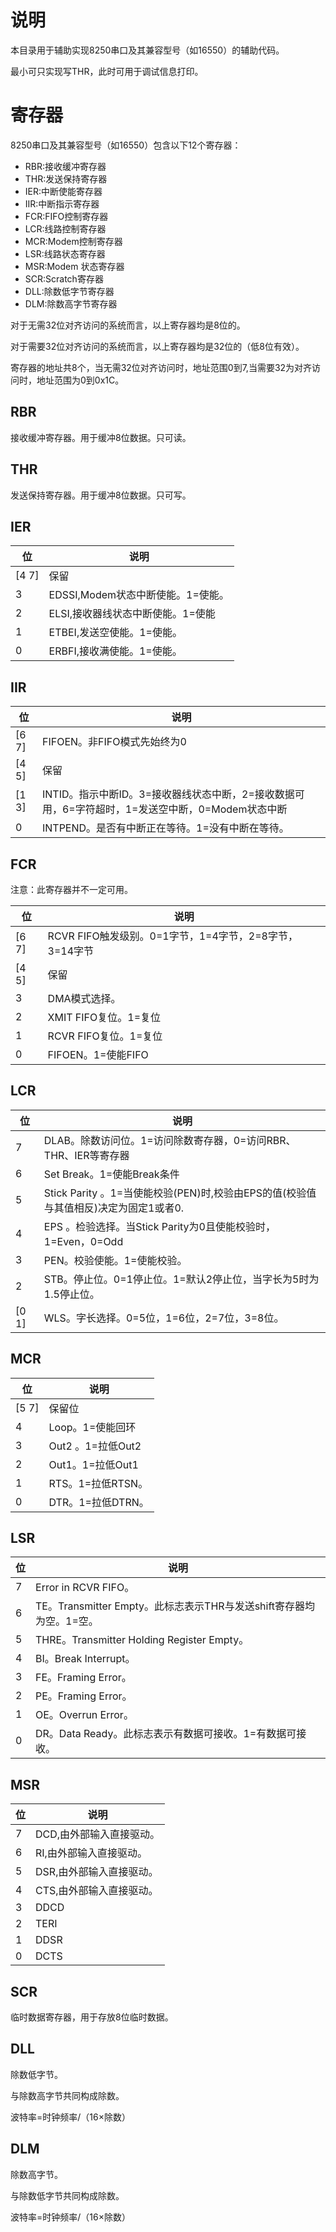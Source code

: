 # 说明

本目录用于辅助实现8250串口及其兼容型号（如16550）的辅助代码。

最小可只实现写THR，此时可用于调试信息打印。

# 寄存器

8250串口及其兼容型号（如16550）包含以下12个寄存器：

- RBR:接收缓冲寄存器
- THR:发送保持寄存器
- IER:中断使能寄存器
- IIR:中断指示寄存器
- FCR:FIFO控制寄存器
- LCR:线路控制寄存器
- MCR:Modem控制寄存器
- LSR:线路状态寄存器
- MSR:Modem 状态寄存器
- SCR:Scratch寄存器
- DLL:除数低字节寄存器
- DLM:除数高字节寄存器

对于无需32位对齐访问的系统而言，以上寄存器均是8位的。

对于需要32位对齐访问的系统而言，以上寄存器均是32位的（低8位有效）。

寄存器的地址共8个，当无需32位对齐访问时，地址范围0到7,当需要32为对齐访问时，地址范围为0到0x1C。

## RBR

接收缓冲寄存器。用于缓冲8位数据。只可读。

## THR

发送保持寄存器。用于缓冲8位数据。只可写。

## IER

| 位    | 说明                              |
| ----- | --------------------------------- |
| [4 7] | 保留                              |
| 3     | EDSSI,Modem状态中断使能。1=使能。 |
| 2     | ELSI,接收器线状态中断使能。1=使能 |
| 1     | ETBEI,发送空使能。1=使能。        |
| 0     | ERBFI,接收满使能。1=使能。        |

## IIR

| 位    | 说明                                                         |
| ----- | ------------------------------------------------------------ |
| [6 7] | FIFOEN。非FIFO模式先始终为0                                  |
| [4 5] | 保留                                                         |
| [1 3] | INTID。指示中断ID。3=接收器线状态中断，2=接收数据可用，6=字符超时，1=发送空中断，0=Modem状态中断 |
| 0     | INTPEND。是否有中断正在等待。1=没有中断在等待。              |

## FCR

注意：此寄存器并不一定可用。

| 位    | 说明                                                   |
| ----- | ------------------------------------------------------ |
| [6 7] | RCVR FIFO触发级别。0=1字节，1=4字节，2=8字节，3=14字节 |
| [4 5] | 保留                                                   |
| 3     | DMA模式选择。                                          |
| 2     | XMIT FIFO复位。1=复位                                  |
| 1     | RCVR FIFO复位。1=复位                                  |
| 0     | FIFOEN。1=使能FIFO                                     |

## LCR

| 位    | 说明                                                         |
| ----- | ------------------------------------------------------------ |
| 7     | DLAB。除数访问位。1=访问除数寄存器，0=访问RBR、THR、IER等寄存器 |
| 6     | Set Break。1=使能Break条件                                   |
| 5     | Stick Parity 。1=当使能校验(PEN)时,校验由EPS的值(校验值与其值相反)决定为固定1或者0. |
| 4     | EPS 。检验选择。当Stick Parity为0且使能校验时，1=Even，0=Odd |
| 3     | PEN。校验使能。1=使能校验。                                  |
| 2     | STB。停止位。0=1停止位。1=默认2停止位，当字长为5时为1.5停止位。 |
| [0 1] | WLS。字长选择。0=5位，1=6位，2=7位，3=8位。                  |

## MCR

| 位    | 说明              |
| ----- | ----------------- |
| [5 7] | 保留位            |
| 4     | Loop。1=使能回环  |
| 3     | Out2 。1=拉低Out2 |
| 2     | Out1。1=拉低Out1  |
| 1     | RTS。1=拉低RTSN。 |
| 0     | DTR。1=拉低DTRN。 |

## LSR

| 位   | 说明                                                         |
| ---- | ------------------------------------------------------------ |
| 7    | Error in RCVR FIFO。                                         |
| 6    | TE。Transmitter Empty。此标志表示THR与发送shift寄存器均为空。1=空。 |
| 5    | THRE。Transmitter Holding Register Empty。                   |
| 4    | BI。Break Interrupt。                                        |
| 3    | FE。Framing Error。                                          |
| 2    | PE。Framing Error。                                          |
| 1    | OE。Overrun Error。                                          |
| 0    | DR。Data Ready。此标志表示有数据可接收。1=有数据可接收。     |

## MSR

| 位   | 说明                     |
| ---- | ------------------------ |
| 7    | DCD,由外部输入直接驱动。 |
| 6    | RI,由外部输入直接驱动。  |
| 5    | DSR,由外部输入直接驱动。 |
| 4    | CTS,由外部输入直接驱动。 |
| 3    | DDCD                     |
| 2    | TERI                     |
| 1    | DDSR                     |
| 0    | DCTS                     |

## SCR

临时数据寄存器，用于存放8位临时数据。

## DLL

除数低字节。

与除数高字节共同构成除数。

波特率=时钟频率/（16×除数）

## DLM

除数高字节。

与除数低字节共同构成除数。

波特率=时钟频率/（16×除数）